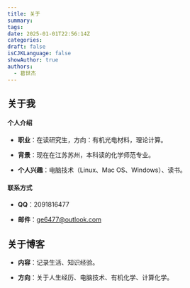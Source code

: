 ```yaml
---
title: 关于
summary: 
tags:
date: 2025-01-01T22:56:14Z
categories:
draft: false
isCJKLanguage: false
showAuthor: true
authors:
  - 葛世杰
---
```




## **关于我**

#### 个人介绍

- **职业**：在读研究生，方向：有机光电材料，理论计算。
    
- **背景**：现在在江苏苏州，本科读的化学师范专业。
    
- **个人兴趣**：电脑技术（Linux、Mac OS、Windows）、读书。
    

#### 联系方式

- **QQ**：2091816477
    
- **邮件**：ge6477@outlook.com
    

## **关于博客**

- **内容**：记录生活、知识经验。
    
- **方向**：关于人生经历、电脑技术、有机化学、计算化学。
